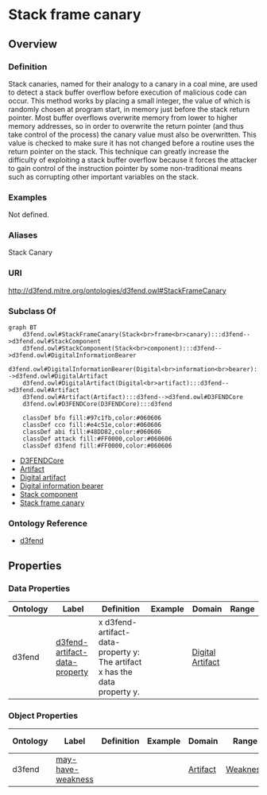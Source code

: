 # Stack frame canary

## Overview

### Definition
Stack canaries, named for their analogy to a canary in a coal mine, are used to detect a stack buffer overflow before execution of malicious code can occur. This method works by placing a small integer, the value of which is randomly chosen at program start, in memory just before the stack return pointer. Most buffer overflows overwrite memory from lower to higher memory addresses, so in order to overwrite the return pointer (and thus take control of the process) the canary value must also be overwritten. This value is checked to make sure it has not changed before a routine uses the return pointer on the stack. This technique can greatly increase the difficulty of exploiting a stack buffer overflow because it forces the attacker to gain control of the instruction pointer by some non-traditional means such as corrupting other important variables on the stack.

### Examples
Not defined.

### Aliases
Stack Canary

### URI
http://d3fend.mitre.org/ontologies/d3fend.owl#StackFrameCanary

### Subclass Of
```mermaid
graph BT
    d3fend.owl#StackFrameCanary(Stack<br>frame<br>canary):::d3fend-->d3fend.owl#StackComponent
    d3fend.owl#StackComponent(Stack<br>component):::d3fend-->d3fend.owl#DigitalInformationBearer
    d3fend.owl#DigitalInformationBearer(Digital<br>information<br>bearer):::d3fend-->d3fend.owl#DigitalArtifact
    d3fend.owl#DigitalArtifact(Digital<br>artifact):::d3fend-->d3fend.owl#Artifact
    d3fend.owl#Artifact(Artifact):::d3fend-->d3fend.owl#D3FENDCore
    d3fend.owl#D3FENDCore(D3FENDCore):::d3fend
    
    classDef bfo fill:#97c1fb,color:#060606
    classDef cco fill:#e4c51e,color:#060606
    classDef abi fill:#48DD82,color:#060606
    classDef attack fill:#FF0000,color:#060606
    classDef d3fend fill:#FF0000,color:#060606
```

- [D3FENDCore](/docs/ontology/reference/model/D3FENDCore/D3FENDCore.md)
- [Artifact](/docs/ontology/reference/model/D3FENDCore/Artifact/Artifact.md)
- [Digital artifact](/docs/ontology/reference/model/D3FENDCore/Artifact/Digital%20artifact/Digital%20artifact.md)
- [Digital information bearer](/docs/ontology/reference/model/D3FENDCore/Artifact/Digital%20artifact/Digital%20information%20bearer/Digital%20information%20bearer.md)
- [Stack component](/docs/ontology/reference/model/D3FENDCore/Artifact/Digital%20artifact/Digital%20information%20bearer/Stack%20component/Stack%20component.md)
- [Stack frame canary](/docs/ontology/reference/model/D3FENDCore/Artifact/Digital%20artifact/Digital%20information%20bearer/Stack%20component/Stack%20frame%20canary/Stack%20frame%20canary.md)


### Ontology Reference
- [d3fend](http://d3fend.mitre.org/ontologies/d3fend.owl#)

## Properties
### Data Properties
| Ontology | Label | Definition | Example | Domain | Range |
|----------|-------|------------|---------|--------|-------|
| d3fend | [d3fend-artifact-data-property](http://d3fend.mitre.org/ontologies/d3fend.owl#d3fend-artifact-data-property) | x d3fend-artifact-data-property y: The artifact x has the data property y. |  | [Digital Artifact](/docs/ontology/reference/model/D3FENDCore/Artifact/Digital%20artifact/Digital%20artifact.md) | []() |

### Object Properties
| Ontology | Label | Definition | Example | Domain | Range | Inverse Of |
|----------|-------|------------|---------|--------|-------|------------|
| d3fend | [may-have-weakness](http://d3fend.mitre.org/ontologies/d3fend.owl#may-have-weakness) |  |  | [Artifact](/docs/ontology/reference/model/D3FENDCore/Artifact/Artifact.md) | [Weakness](/docs/ontology/reference/model/D3FENDCore/Weakness/Weakness.md) | []() |

